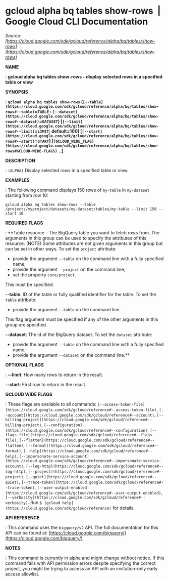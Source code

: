 # gcloud alpha bq tables show-rows  |  Google Cloud CLI Documentation

*Source: [https://cloud.google.com/sdk/gcloud/reference/alpha/bq/tables/show-rows](https://cloud.google.com/sdk/gcloud/reference/alpha/bq/tables/show-rows)*

**NAME**

: **gcloud alpha bq tables show-rows - display selected rows in a specified table or view**

**SYNOPSIS**

: **`gcloud alpha bq tables show-rows` (`[--table](https://cloud.google.com/sdk/gcloud/reference/alpha/bq/tables/show-rows#--table)`=`TABLE` : `[--dataset](https://cloud.google.com/sdk/gcloud/reference/alpha/bq/tables/show-rows#--dataset)`=`DATASET`) [`[--limit](https://cloud.google.com/sdk/gcloud/reference/alpha/bq/tables/show-rows#--limit)`=`LIMIT`; default=100] [`[--start](https://cloud.google.com/sdk/gcloud/reference/alpha/bq/tables/show-rows#--start)`=`START`] [`[GCLOUD_WIDE_FLAG](https://cloud.google.com/sdk/gcloud/reference/alpha/bq/tables/show-rows#GCLOUD-WIDE-FLAGS) …`]**

**DESCRIPTION**

: `(ALPHA)` Display selected rows in a specified table or view.

**EXAMPLES**

: The following command displays 150 rows of `my-table` in
`my-dataset` starting from row 10:

```
gcloud alpha bq tables show-rows --table /projects/myproject/datasets/my-dataset/tables/my-table --limit 150 --start 10
```

**REQUIRED FLAGS**

: **Table resource - The BigQuery table you want to fetch rows from. The arguments
in this group can be used to specify the attributes of this resource. (NOTE)
Some attributes are not given arguments in this group but can be set in other
ways.
To set the `project` attribute:

- provide the argument `--table` on the command line with a fully
specified name;
- provide the argument `--project` on the command line;
- set the property `core/project`.

This must be specified.

**--table**:
ID of the table or fully qualified identifier for the table.
To set the `table` attribute:

- provide the argument `--table` on the command line.

This flag argument must be specified if any of the other arguments in this group
are specified.

**--dataset**:
The id of the BigQuery dataset.
To set the `dataset` attribute:

- provide the argument `--table` on the command line with a fully
specified name;
- provide the argument `--dataset` on the command line.**

**OPTIONAL FLAGS**

: **--limit**:
How many rows to return in the result.

**--start**:
First row to return in the result.

**GCLOUD WIDE FLAGS**

: These flags are available to all commands: `[--access-token-file](https://cloud.google.com/sdk/gcloud/reference#--access-token-file)`,
`[--account](https://cloud.google.com/sdk/gcloud/reference#--account)`, `[--billing-project](https://cloud.google.com/sdk/gcloud/reference#--billing-project)`,
`[--configuration](https://cloud.google.com/sdk/gcloud/reference#--configuration)`,
`[--flags-file](https://cloud.google.com/sdk/gcloud/reference#--flags-file)`,
`[--flatten](https://cloud.google.com/sdk/gcloud/reference#--flatten)`, `[--format](https://cloud.google.com/sdk/gcloud/reference#--format)`, `[--help](https://cloud.google.com/sdk/gcloud/reference#--help)`, `[--impersonate-service-account](https://cloud.google.com/sdk/gcloud/reference#--impersonate-service-account)`,
`[--log-http](https://cloud.google.com/sdk/gcloud/reference#--log-http)`,
`[--project](https://cloud.google.com/sdk/gcloud/reference#--project)`, `[--quiet](https://cloud.google.com/sdk/gcloud/reference#--quiet)`, `[--trace-token](https://cloud.google.com/sdk/gcloud/reference#--trace-token)`, `[--user-output-enabled](https://cloud.google.com/sdk/gcloud/reference#--user-output-enabled)`,
`[--verbosity](https://cloud.google.com/sdk/gcloud/reference#--verbosity)`.
Run `$ [gcloud help](https://cloud.google.com/sdk/gcloud/reference)` for details.

**API REFERENCE**

: This command uses the `bigquery/v2` API. The full documentation for
this API can be found at: [https://cloud.google.com/bigquery/](https://cloud.google.com/bigquery/)

**NOTES**

: This command is currently in alpha and might change without notice. If this
command fails with API permission errors despite specifying the correct project,
you might be trying to access an API with an invitation-only early access
allowlist.